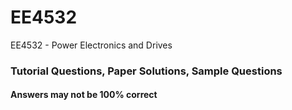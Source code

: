 # EE4532
EE4532 - Power Electronics and Drives

### Tutorial Questions, Paper Solutions, Sample Questions
#### Answers may not be 100% correct
